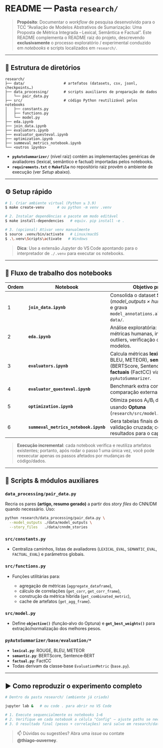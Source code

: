 # README — Pasta **`research/`**

> **Propósito**: Documentar o *workflow* de pesquisa desenvolvido para o TCC “Avaliação de Modelos Abstrativos de Sumarização: Uma Proposta de Métrica Integrada – Lexical, Semântica e Factual”.
> Este README complementa o README raiz do projeto, descrevendo **exclusivamente** o processo exploratório / experimental conduzido em *notebooks* e scripts localizados em `research/`.

---

## 📁 Estrutura de diretórios

```
research/
├── data/                  # artefatos (datasets, csv, jsonl, checkpoints…)
├── data_processing/       # scripts auxiliares de preparação de dados
│   └── pair_data.py
├── src/                   # código Python reutilizável pelos notebooks
│   ├── constants.py
│   ├── functions.py
│   └── model.py
├── eda.ipynb
├── join_data.ipynb
├── evaluators.ipynb
├── evaluator_questeval.ipynb
├── optimization.ipynb
├── summeval_metrics_notebook.ipynb
└── <outros ipynbs>
```

* **`pyAutoSummarizer/`** (nível raiz) contém as implementações genéricas de avaliadores (lexical, semântico e factual) importadas pelos notebooks.
* **`requirements.txt`** e **`Makefile`** no repositório raiz provêm o ambiente de execução (ver *Setup* abaixo).

---

## ⚙️ Setup rápido

```bash
# 1. Criar ambiente virtual (Python ≥ 3.9)
$ make create-venv      # ou python -m venv .venv

# 2. Instalar dependências e pacote em modo editável
$ make install-dependencies   # equiv. pip install -e .

# 3. (opcional) Ativar venv manualmente
$ source .venv/bin/activate   # Linux/macOS
$ .\.venv\Scripts\activate   # Windows
```

> **Dica**: Use a extensão *Jupyter* do VS Code apontando para o interpretador de `./.venv` para executar os notebooks.

---

## 🔄 Fluxo de trabalho dos notebooks

| Ordem | Notebook                              | Objetivo principal                                                                                                                             | Entradas                               | Saídas/Artefatos                           |
| ----- | ------------------------------------- | ---------------------------------------------------------------------------------------------------------------------------------------------- | -------------------------------------- | ------------------------------------------ |
| 1     | **`join_data.ipynb`**                 | Consolida o dataset **SummEval** (*model\_outputs × human annotations*) e grava `model_annotations.aligned.jsonl` em `data/`.                  | Raw jsonl do SummEval                  | `data/model_annotations.aligned.jsonl`     |
| 2     | **`eda.ipynb`**                       | Análise exploratória: distribuição de métricas humanas, inspeção de outliers, verificação de cobertura de modelos.                             | `data/model_annotations.aligned.jsonl` | gráficos/insights (inline)                 |
| 3     | **`evaluators.ipynb`**                | Calcula métricas **lexicais** (ROUGE, BLEU, METEOR), **semânticas** (BERTScore, Sentence-BERT) e **factuais** (FactCC) via `pyAutoSummarizer`. | Saída do passo 2                       | `data/df_agg.csv` (métricas agregadas)     |
| 4     | **`evaluator_questeval.ipynb`**       | Benchmark extra com **QuestEval** para comparação externa.                                                                                     | idem                                   | métricas QuestEval (csv)                   |
| 5     | **`optimization.ipynb`**              | Otimiza pesos A<sub>i</sub>/B<sub>i</sub> da métrica híbrida usando **Optuna** (`research/src/model.py`).                                      | `data/df_agg.csv` + métricas humanas   | \_best *weights.json*, curva de otimização |
| 6     | **`summeval_metrics_notebook.ipynb`** | Gera tabelas finais de correlação e validação cruzada; compila resultados para o capítulo *Resultados*.                                        | Pesos ótimos + datasets anteriores     | `data/avg_summeval_metrics.csv`, figuras   |

> **Execução incremental**: cada notebook verifica e reutiliza artefatos existentes; portanto, após rodar o passo 1 uma única vez, você pode reexecutar apenas os passos afetados por mudanças de código/dados.

---

## 📜 Scripts & módulos auxiliares

### `data_processing/pair_data.py`

Recria os pares **(artigo, resumo gerado)** a partir dos *story files* do CNN/DM quando necessário. Uso:

```bash
python research/data_processing/pair_data.py \
  --model_outputs ./data/model_outputs \
  --story_files   ./data/cnndm_stories
```

### `src/constants.py`

* Centraliza caminhos, listas de avaliadores (`LEXICAL_EVAL`, `SEMANTIC_EVAL`, `FACTUAL_EVAL`) e parâmetros globais.

### `src/functions.py`

* Funções utilitárias para:

  * agregação de métricas (`aggregate_dataframe`),
  * cálculo de correlações (`get_corr`, `get_corr_frame`),
  * construção da métrica híbrida (`get_combinated_metric`),
  * cache de artefatos (`get_agg_frame`).

### `src/model.py`

* Define **`objective()`** (função‑alvo do Optuna) e **`get_best_weights()`** para extração/normalização dos melhores pesos.

### `pyAutoSummarizer/base/evaluation/*`

* **`lexical.py`**: ROUGE, BLEU, METEOR
* **`semantic.py`**: BERTScore, Sentence‑BERT
* **`factual.py`**: FactCC
* Todas derivam da classe‑base `EvaluationMetric` (`base.py`).

---

## ▶️ Como reproduzir o experimento completo

```bash
# Dentro da pasta research/ (ambiente já criado)

jupyter lab &   # ou code . para abrir no VS Code

# 1. Execute sequencialmente os notebooks 1→6
# 2. Verifique em cada notebook a célula "Config" – ajuste paths se necessário
# 3. O resultado final (pesos + correlações) será salvo em research/data/
```

> 📫 Dúvidas ou sugestões? Abra uma *issue* ou contate **@thiago‑ouverney**.
